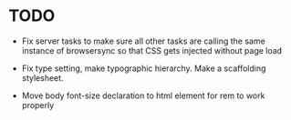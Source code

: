 # TODO

- Fix server tasks to make sure all other tasks are calling the same instance of browsersync so that CSS gets injected without page load

- Fix type setting, make typographic hierarchy.  Make a scaffolding stylesheet.
- Move body font-size declaration to html element for rem to work properly